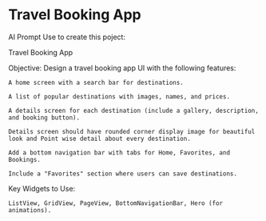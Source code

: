# Travel Booking App

AI Prompt Use to create this poject:

Travel Booking App

Objective: 
Design a travel booking app UI with the following features:

    A home screen with a search bar for destinations.

    A list of popular destinations with images, names, and prices.

    A details screen for each destination (include a gallery, description, and booking button).

    Details screen should have rounded corner display image for beautiful look and Point wise detail about every destination.

    Add a bottom navigation bar with tabs for Home, Favorites, and Bookings.

    Include a "Favorites" section where users can save destinations.

Key Widgets to Use:

    ListView, GridView, PageView, BottomNavigationBar, Hero (for animations).
